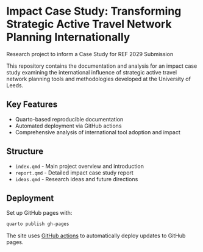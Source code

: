 # Impact Case Study: Transforming Strategic Active Travel Network Planning Internationally

Research project to inform a Case Study for REF 2029 Submission

This repository contains the documentation and analysis for an impact case study examining the international influence of strategic active travel network planning tools and methodologies developed at the University of Leeds.

## Key Features

- Quarto-based reproducible documentation
- Automated deployment via GitHub actions
- Comprehensive analysis of international tool adoption and impact

## Structure

- `index.qmd` - Main project overview and introduction
- `report.qmd` - Detailed impact case study report
- `ideas.qmd` - Research ideas and future directions

## Deployment

Set up GitHub pages with:

```sh
quarto publish gh-pages
```

The site uses [GitHub actions](.github/workflows/) to automatically deploy updates to GitHub pages.